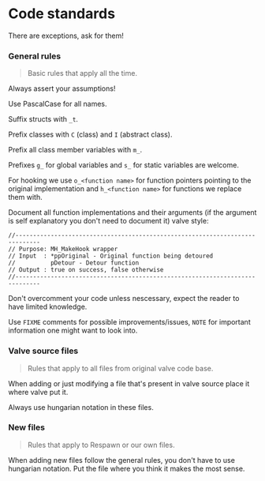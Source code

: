 # Code standards

There are exceptions, ask for them!

### General rules

> Basic rules that apply all the time.

Always assert your assumptions!

Use PascalCase for all names.

Suffix structs with `_t`.

Prefix classes with `C` (class) and `I` (abstract class).

Prefix all class member variables with `m_`.

Prefixes `g_` for global variables and `s_` for static variables are welcome.

For hooking we use `o_<function name>` for function pointers pointing to the original implementation and `h_<function name>` for functions we replace them with.

Document all function implementations and their arguments (if the argument is self explanatory you don't need to document it) valve style:
```
//-----------------------------------------------------------------------------
// Purpose: MH_MakeHook wrapper
// Input  : *ppOriginal - Original function being detoured
//          pDetour - Detour function
// Output : true on success, false otherwise
//-----------------------------------------------------------------------------
```

Don't overcomment your code unless nescessary, expect the reader to have limited knowledge.

Use `FIXME` comments for possible improvements/issues, `NOTE` for important information one might want to look into.

### Valve source files

> Rules that apply to all files from original valve code base.

When adding or just modifying a file that's present in valve source place it where valve put it.

Always use hungarian notation in these files.

### New files

> Rules that apply to Respawn or our own files.

When adding new files follow the general rules, you don't have to use hungarian notation. Put the file where you think it makes the most sense.
